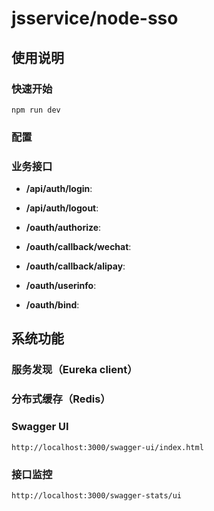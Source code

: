 jsservice/node-sso
===============
  

## 使用说明

### 快速开始
  ```
  npm run dev
  ```

### 配置


### 业务接口

* **/api/auth/login**:

* **/api/auth/logout**:

* **/oauth/authorize**:

* **/oauth/callback/wechat**:

* **/oauth/callback/alipay**:

* **/oauth/userinfo**:

* **/oauth/bind**:

## 系统功能

### 服务发现（Eureka client）

### 分布式缓存（Redis）

### Swagger UI
  ```
  http://localhost:3000/swagger-ui/index.html
  ```

### 接口监控
  ```
  http://localhost:3000/swagger-stats/ui
  ```
